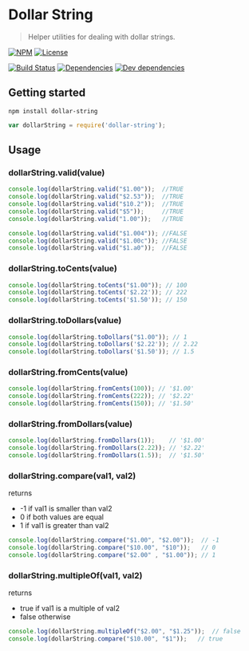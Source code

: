 # Dollar String

> Helper utilities for dealing with dollar strings.

[![NPM](http://img.shields.io/npm/v/dollar-string.svg?style=flat)](https://npmjs.org/package/dollar-string)
[![License](http://img.shields.io/npm/l/dollar-string.svg?style=flat)](https://github.com/TabDigital/dollar-string)

[![Build Status](http://img.shields.io/travis/TabDigital/dollar-string.svg?style=flat)](http://travis-ci.org/TabDigital/dollar-string)
[![Dependencies](http://img.shields.io/david/TabDigital/dollar-string.svg?style=flat)](https://david-dm.org/TabDigital/dollar-string)
[![Dev dependencies](http://img.shields.io/david/dev/TabDigital/dollar-string.svg?style=flat)](https://david-dm.org/TabDigital/dollar-string)


## Getting started

```
npm install dollar-string
```

```js
var dollarString = require('dollar-string');
```

## Usage

### dollarString.valid(value)

```js
console.log(dollarString.valid("$1.00"));  //TRUE
console.log(dollarString.valid("$2.53"));  //TRUE
console.log(dollarString.valid("$10.2"));  //TRUE
console.log(dollarString.valid("$5"));     //TRUE
console.log(dollarString.valid("1.00"));   //TRUE

console.log(dollarString.valid("$1.004")); //FALSE
console.log(dollarString.valid("$1.00c")); //FALSE
console.log(dollarString.valid("$1.a0"));  //FALSE
```

### dollarString.toCents(value)


``` js
console.log(dollarString.toCents("$1.00")); // 100
console.log(dollarString.toCents('$2.22')); // 222
console.log(dollarString.toCents('$1.50')); // 150
```

### dollarString.toDollars(value)


``` js
console.log(dollarString.toDollars("$1.00")); // 1
console.log(dollarString.toDollars('$2.22')); // 2.22
console.log(dollarString.toDollars('$1.50')); // 1.5
```

### dollarString.fromCents(value)


``` js
console.log(dollarString.fromCents(100)); // '$1.00'
console.log(dollarString.fromCents(222)); // '$2.22'
console.log(dollarString.fromCents(150)); // '$1.50'
```

### dollarString.fromDollars(value)


``` js
console.log(dollarString.fromDollars(1));    // '$1.00'
console.log(dollarString.fromDollars(2.22)); // '$2.22'
console.log(dollarString.fromDollars(1.5));  // '$1.50'
```

### dollarString.compare(val1, val2)

returns
* -1 if val1 is smaller than val2
* 0  if both values are equal
* 1  if val1 is greater than val2

``` js
console.log(dollarString.compare("$1.00", "$2.00"));  // -1
console.log(dollarString.compare("$10.00", "$10"));   // 0
console.log(dollarString.compare("$2.00" , "$1.00")); // 1
```

### dollarString.multipleOf(val1, val2)

returns
* true if val1 is a multiple of val2
* false otherwise

``` js
console.log(dollarString.multipleOf("$2.00", "$1.25"));  // false
console.log(dollarString.compare("$10.00", "$1"));   // true
```
